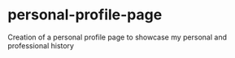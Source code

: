 # personal-profile-page
Creation of a personal profile page to showcase my personal and professional history 
